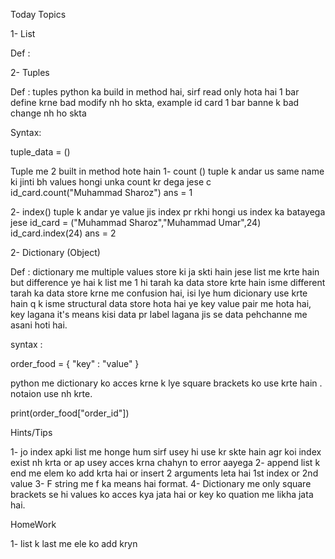 Today Topics

1- List

Def : 

2- Tuples

Def : tuples python ka build in method hai, sirf read only hota hai 1 bar define krne bad modify nh ho skta, example id card 1 bar banne k bad change nh ho skta

Syntax:

tuple_data = ()

Tuple me 2 built in method hote hain
1- count ()
tuple k andar us same name ki jinti bh values hongi unka count kr dega jese
c
id_card.count("Muhammad Sharoz")
ans = 1

2- index()
tuple k andar ye value jis index pr rkhi hongi us index ka batayega jese
id_card = ("Muhammad Sharoz","Muhammad Umar",24)
id_card.index(24)
ans = 2


2- Dictionary (Object)

Def : dictionary me multiple values store ki ja skti hain jese list me krte hain but difference ye hai k list me 1 hi tarah ka data store krte hain isme different tarah ka data store krne me confusion hai, isi lye hum dicionary use krte hain q k isme structural data store hota hai ye key value pair me hota hai, key lagana it's means kisi data pr label lagana jis se data pehchanne me asani hoti hai.

syntax :

order_food = {
    "key" : "value"
}

python me dictionary ko acces krne k lye square brackets ko use krte hain . notaion use nh krte.

print(order_food["order_id"])



Hints/Tips

1- jo index apki list me honge hum sirf usey hi use kr skte hain agr koi index exist nh krta or ap usey acces krna chahyn to error aayega
2- append list k end me elem ko add krta hai or insert 2 arguments leta hai 1st index or 2nd value
3- F string me f ka means hai format.
4- Dictionary me only square brackets se hi values ko acces kya jata hai or key ko quation me likha jata hai.



HomeWork 

1- list k last me ele ko add kryn